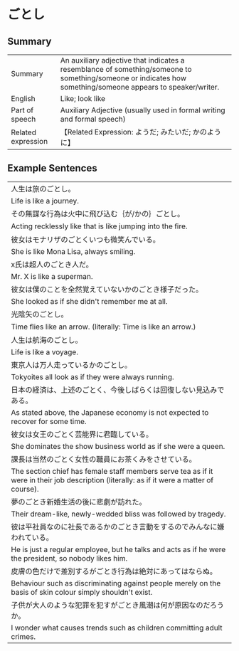 # ごとし

## Summary

<table><tr>   <td>Summary</td>   <td>An auxiliary adjective that indicates a resemblance of something/someone to something/someone or indicates how something/someone appears to speaker/writer.</td></tr><tr>   <td>English</td>   <td>Like; look like</td></tr><tr>   <td>Part of speech</td>   <td>Auxiliary Adjective (usually used in formal writing and formal speech)</td></tr><tr>   <td>Related expression</td>   <td>【Related Expression: ようだ; みたいだ; かのように】</td></tr></table>

## Example Sentences

<table><tr><td>人生は旅のごとし。</td></tr><tr><td>Life is like a journey.</td></tr><tr><td>その無謀な行為は火中に飛び込む｛が/かの｝ごとし。</td></tr><tr><td>Acting recklessly like that is like jumping into the ﬁre.</td></tr><tr><td>彼女はモナリザのごとくいつも微笑んでいる。</td></tr><tr><td>She is like Mona Lisa, always smiling.</td></tr><tr><td>x氏は超人のごとき人だ。</td></tr><tr><td>Mr. X is like a superman.</td></tr><tr><td>彼女は僕のことを全然覚えていないかのごとき様子だった。</td></tr><tr><td>She looked as if she didn't remember me at all.</td></tr><tr><td>光陰矢のごとし。</td></tr><tr><td>Time ﬂies like an arrow. (literally: Time is like an arrow.)</td></tr><tr><td>人生は航海のごとし。</td></tr><tr><td>Life is like a voyage.</td></tr><tr><td>東京人は万人走っているかのごとし。</td></tr><tr><td>Tokyoites all look as if they were always running.</td></tr><tr><td>日本の経済は、上述のごとく、今後しばらくは回復しない見込みである。</td></tr><tr><td>As stated above, the Japanese economy is not expected to recover for some time.</td></tr><tr><td>彼女は女王のごとく芸能界に君臨している。</td></tr><tr><td>She dominates the show business world as if she were a queen.</td></tr><tr><td>課長は当然のごとく女性の職員にお茶くみをさせている。</td></tr><tr><td>The section chief has female staff members serve tea as if it were in their job description (literally: as if it were a matter of course).</td></tr><tr><td>夢のごとき新婚生活の後に悲劇が訪れた。</td></tr><tr><td>Their dream-like, newly-wedded bliss was followed by tragedy.</td></tr><tr><td>彼は平社員なのに社長であるかのごとき言動をするのでみんなに嫌われている。</td></tr><tr><td>He is just a regular employee, but he talks and acts as if he were the president, so nobody likes him.</td></tr><tr><td>皮膚の色だけで差別するがごとき行為は絶対にあってはならぬ。</td></tr><tr><td>Behaviour such as discriminating against people merely on the basis of skin colour simply shouldn't exist.</td></tr><tr><td>子供が大人のような犯罪を犯すがごとき風潮は何が原因なのだろうか。</td></tr><tr><td>I wonder what causes trends such as children committing adult crimes.</td></tr></table>

